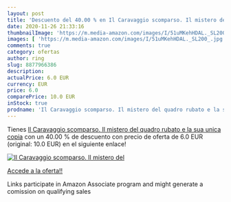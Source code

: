 ```yaml
---
layout: post
title: 'Descuento del 40.00 % en Il Caravaggio scomparso. Il mistero del '
date: 2020-11-26 21:33:16
thumbnailImage: 'https://m.media-amazon.com/images/I/51uMKehHDAL._SL200_.jpg'
images: [ 'https://m.media-amazon.com/images/I/51uMKehHDAL._SL200_.jpg' ]
comments: true
category: ofertas
author: ring
slug: 8877966386
description:
actualPrice: 6.0 EUR
currency: EUR
price: 6.0
comparePrice: 10.0 EUR
inStock: true
prodname: 'Il Caravaggio scomparso. Il mistero del quadro rubato e la sua unica copia'
---
```


Tienes [Il Caravaggio scomparso. Il mistero del quadro rubato e la sua unica copia](https://www.amazon.it/dp/8877966386/?tag=tolees00-21) con un 40.00 % de descuento con precio de oferta de 6.0 EUR (original: 10.0 EUR) en el siguiente enlace!

[![Il Caravaggio scomparso. Il mistero del ](https://m.media-amazon.com/images/I/51uMKehHDAL._SL200_.jpg)](https://www.amazon.it/dp/8877966386/?tag=tolees00-21)

[Accede a la oferta!!](https://www.amazon.it/dp/8877966386/?tag=tolees00-21)

Links participate in Amazon Associate program and might generate a comission on qualifying sales


